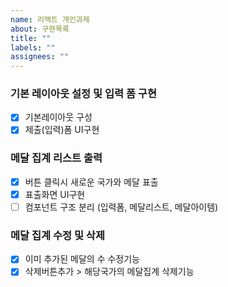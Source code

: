 ```yaml
---
name: 리액트 개인과제
about: 구현목록
title: ""
labels: ""
assignees: ""
---
```


### 기본 레이아웃 설정 및 입력 폼 구현

- [x] 기본레이아웃 구성
- [x] 제출(입력)폼 UI구현

### 메달 집계 리스트 출력

- [x] 버튼 클릭시 새로운 국가와 메달 표출
- [x] 표출화면 UI구현
- [ ] 컴포넌트 구조 분리 (입력폼, 메달리스트, 메달아이템)

### 메달 집계 수정 및 삭제

- [x] 이미 추가된 메달의 수 수정기능
- [x] 삭제버튼추가 > 해당국가의 메달집계 삭제기능
